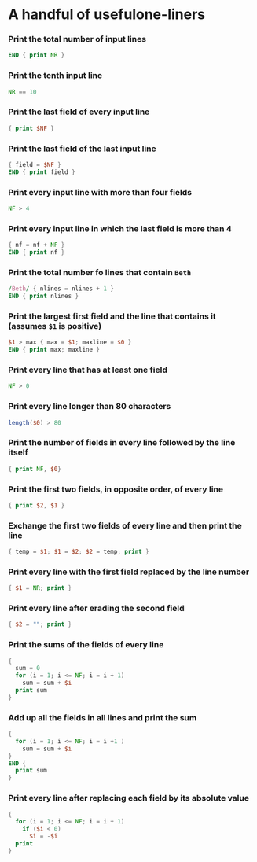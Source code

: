 # A handful of usefulone-liners

### Print the total number of input lines
```awk
END { print NR }
```

### Print the tenth input line
```awk
NR == 10
```

### Print the last field of every input line
```awk
{ print $NF }
```

### Print the last field of the last input line
```awk
{ field = $NF }
END { print field }
```

### Print every input line with more than four fields
```awk
NF > 4 
```

### Print every input line in which the last field is more than 4
```awk
{ nf = nf + NF }
END { print nf }
```

### Print the total number fo lines that contain `Beth`
```awk
/Beth/ { nlines = nlines + 1 }
END { print nlines }
```

### Print the largest first field and the line that contains it (assumes `$1` is positive)
```awk
$1 > max { max = $1; maxline = $0 }
END { print max; maxline }
```

### Print every line that has at least one field
```awk
NF > 0
```

### Print every line longer than 80 characters
```awk
length($0) > 80
```

### Print the number of fields in every line followed by the line itself
```awk
{ print NF, $0}
```

### Print the first two fields, in opposite order, of every line
```awk
{ print $2, $1 }
```

### Exchange the first two fields of every line and then print the line
```awk
{ temp = $1; $1 = $2; $2 = temp; print }
```

### Print every line with the first field replaced by the line number
```awk
{ $1 = NR; print }
```

### Print every line after erading the second field
```awk
{ $2 = ""; print }
```

### Print the sums of the fields of every line
```awk
{
  sum = 0
  for (i = 1; i <= NF; i = i + 1)
    sum = sum + $i
  print sum
}
```

### Add up all the fields in all lines and print the sum
```awk
{ 
  for (i = 1; i <= NF; i = i +1 )
    sum = sum + $i 
}
END {
  print sum
}
```

### Print every line after replacing each field by its absolute value
```awk
{
  for (i = 1; i <= NF; i = i + 1)
    if ($i < 0)
      $i = -$i 
  print
}
```
